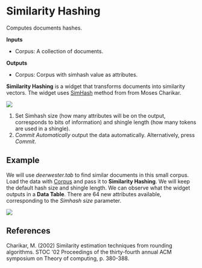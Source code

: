 Similarity Hashing
==================

Computes documents hashes.

**Inputs**

- Corpus: A collection of documents.

**Outputs**

- Corpus: Corpus with simhash value as attributes.

**Similarity Hashing** is a widget that transforms documents into similarity vectors. The widget uses [SimHash](https://en.wikipedia.org/wiki/SimHash) method from from Moses Charikar.

![](images/Similarity-Hashing-stamped.png)

1. Set Simhash size (how many attributes will be on the output, corresponds to bits of information) and shingle length (how many tokens are used in a shingle).
2. *Commit Automatically* output the data automatically. Alternatively, press *Commit*.

Example
-------

We will use *deerwester.tab* to find similar documents in this small corpus. Load the data with [Corpus](corpus-widget.md) and pass it to **Similarity Hashing**. We will keep the default hash size and shingle length. We can observe what the widget outputs in a **Data Table**. There are 64 new attributes available, corresponding to the *Simhash size* parameter.

![](images/Similarity-Hashing-Example.png)

References
----------

Charikar, M. (2002) Similarity estimation techniques from rounding algorithms. STOC '02 Proceedings of the thirty-fourth annual ACM symposium on Theory of computing, p. 380-388.
